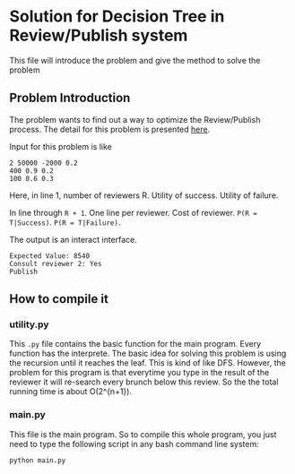 # Solution for Decision Tree in Review/Publish system
This file will introduce the problem and give the method to solve the problem

## Problem Introduction
The problem wants to find out a way to optimize the Review/Publish process. The detail for this problem is presented [here](http://cs.nyu.edu/courses/fall15/CSCI-GA.2560-001/prog3.pdf).

Input for this problem is like
```
2 50000 -2000 0.2
400 0.9 0.2
100 0.6 0.3
```

Here, in line 1, number of reviewers R. Utility of success. Utility of failure.

In line through `R + 1`. One line per reviewer. Cost of reviewer. `P(R = T|Success)`. `P(R = T|Failure)`.

The output is an interact interface.
```
Expected Value: 8540
Consult reviewer 2: Yes
Publish
```

## How to compile it
### utility.py
This `.py` file contains the basic function for the main program. Every function has the interprete. The basic idea for solving this problem is using the recursion until it reaches the leaf. This is kind of like DFS. However, the problem for this program is that everytime you type in the result of the reviewer it will re-search every brunch below this review. So the the total running time is about O(2^{n+1}).

### main.py
This file is the main program. So to compile this whole program, you just need to type the following script in any bash command line system:
```python
python main.py
```